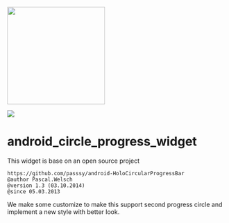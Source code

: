 <br>
<img src="https://github.com/songxjing/android_circle_progress_widget/blob/master/screen_shot_2.png" alt="" width="225"/>
<br>

![](https://img.shields.io/badge/update-today-blue.svg)

# android_circle_progress_widget

This widget is base on an open source project

    https://github.com/passsy/android-HoloCircularProgressBar
    @author Pascal.Welsch
    @version 1.3 (03.10.2014)
    @since 05.03.2013

We make some customize to make this support second progress circle and implement a new style with better look.